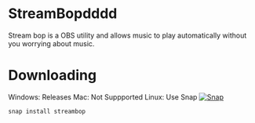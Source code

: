 # StreamBopdddd
Stream bop is a OBS utility and allows music to play automatically without you worrying about music.

# Downloading
Windows: Releases
Mac: Not Suppported
Linux: Use Snap
[![Snap](https://snapcraft.io/streambop/badge.svg)](https://snapcraft.io/streambop)

```
snap install streambop
